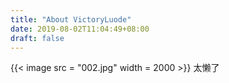 ```yaml
---
title: "About VictoryLuode"
date: 2019-08-02T11:04:49+08:00
draft: false
---
```

{{< image src = "002.jpg" width = 2000  >}}
太懒了
